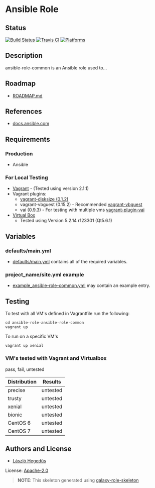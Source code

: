 # Ansible Role 

## Status

[![Build Status](https://travis-ci.org/lordoftheflies/ansible-role-common.svg?branch=master)](https://travis-ci.org/lordoftheflies/ansible-role-common)
[![Travis CI](http://img.shields.io/travis/lordoftheflies/ansible-role-common/default.svg?style=flat)](http://travis-ci.org/lordoftheflies/ansible-role-common/default)
[![Platforms](http://img.shields.io/badge/platforms-debian%20/%20ubuntu-lightgrey.svg?style=flat)](#)

## Description

ansible-role-common is an Ansible role used to...

## Roadmap

* [ROADMAP.md](ROADMAP.md)

## References

* [docs.ansible.com](https://docs.ansible.com/)

## Requirements

### Production

* Ansible

### For Local Testing

* [Vagrant](https://www.vagrantup.com/) - (Tested using version 2.1.1)
* Vagrant plugins:
  * [vagrant-disksize (0.1.2)](https://github.com/sprotheroe/vagrant-disksize)
  * vagrant-vbguest (0.15.2) - Recommended [vagrant-vbguest](https://github.com/lordoftheflies/vagrant-vbguest)
  * vai (0.9.3) - For testing with multiple vms [vagrant-plugin-vai](https://github.com/lordoftheflies/vagrant-plugin-vai) 
* [Virtual Box](https://www.virtualbox.org/)
  * Tested using Version 5.2.14 r123301 (Qt5.6.1) 

## Variables

### defaults/main.yml

* [defaults/main.yml](defaults/main.yml) contains all of the required variables.

### project_name/site.yml example

* [example_ansible-role-common.yml](files/example_site.yml) may contain an example entry.

## Testing

To test with all VM's defined in Vagrantfile run the following:

```shell
cd ansible-role-ansible-role-common
vagrant up
```

To run on a specific VM's
```shell
vagrant up xenial
```

### VM's tested with Vagrant and Virtualbox

pass, fail, untested

| Distribution | Results  |
| ------------ | -------- |
| precise      | untested |
| trusty       | untested |
| xenial       | untested |
| bionic       | untested |
| CentOS 6     | untested |
| CentOS 7     | untested |

## Authors and License

* [László Hegedűs](mailto:laszlo.hegedus@cherubits.hu)

License: [Apache-2.0](Apache-2.0)

> **NOTE**: This skeleton generated using [galaxy-role-skeleton](https://github.com/cjsteel/galaxy-role-skeleton)
